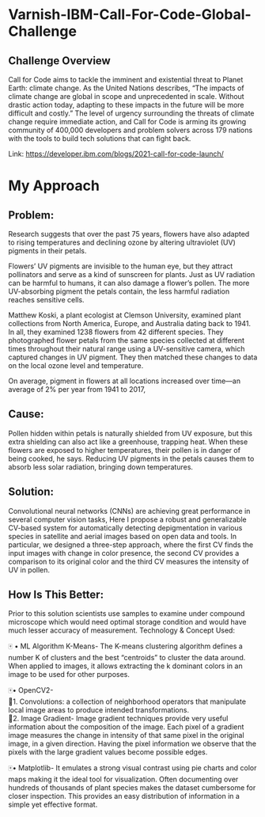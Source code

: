 # Varnish-IBM-Call-For-Code-Global-Challenge
## Challenge Overview

Call for Code aims to tackle the imminent and existential threat to Planet Earth: climate change. As the United Nations describes, “The impacts of climate change are global in scope and unprecedented in scale. Without drastic action today, adapting to these impacts in the future will be more difficult and costly.” The level of urgency surrounding the threats of climate change require immediate action, and Call for Code is arming its growing community of 400,000 developers and problem solvers across 179 nations with the tools to build tech solutions that can fight back.

Link: https://developer.ibm.com/blogs/2021-call-for-code-launch/

# My Approach

## Problem:

Research suggests that over the past 75 years, flowers have also adapted to rising temperatures and declining ozone by altering ultraviolet (UV) pigments in their petals.

Flowers’ UV pigments are invisible to the human eye, but they attract pollinators and serve as a kind of sunscreen for plants.  Just as UV radiation can be harmful to humans, it can also damage a flower’s pollen. The more UV-absorbing pigment the petals contain, the less harmful radiation reaches sensitive cells.

Matthew Koski, a plant ecologist at Clemson University, examined plant collections from North America, Europe, and Australia dating back to 1941. In all, they examined 1238 flowers from 42 different species. They photographed flower petals from the same species collected at different times throughout their natural range using a UV-sensitive camera, which captured changes in UV pigment. They then matched these changes to data on the local ozone level and temperature. 

On average, pigment in flowers at all locations increased over time—an average of 2% per year from 1941 to 2017,

## Cause: 
Pollen hidden within petals is naturally shielded from UV exposure, but this extra shielding can also act like a greenhouse, trapping heat. When these flowers are exposed to higher temperatures, their pollen is in danger of being cooked, he says. Reducing UV pigments in the petals causes them to absorb less solar radiation, bringing down temperatures.

## Solution: 

Convolutional neural networks (CNNs) are achieving great performance in several computer vision tasks, Here I propose a robust and generalizable CV-based system for automatically detecting depigmentation in various species in satellite and aerial images based on open data and tools. In particular, we designed a three-step approach, where the first CV finds the input images with change in color presence, the second CV provides a comparison to its original color and the third CV measures the intensity of UV in pollen. 

## How Is This Better: 

Prior to this solution scientists use samples to examine under compound microscope which would need optimal storage condition and would have much lesser accuracy of measurement.
Technology & Concept Used:

:mahjong: •	ML Algorithm K-Means-  The K-means clustering algorithm defines a number K of clusters and the best “centroids” to cluster the data around. When applied to images, it allows extracting the k dominant colors in an image to be used for other purposes. <br>

:mahjong:•	OpenCV2- <br>
:open_file_folder:1.	Convolutions: a collection of neighborhood operators that manipulate local image areas to produce intended transformations. <br>
:open_file_folder:2.	Image Gradient- Image gradient techniques provide very useful information about the composition of the image. Each pixel of a gradient image measures the change in intensity of that same pixel in the original image, in a given direction. Having the pixel information we observe that the pixels with the large gradient values become possible edges. <br>

:mahjong:•	Matplotlib- It emulates a strong visual contrast using pie charts and color maps making it the ideal tool for visualization. Often documenting over hundreds of thousands of plant species makes the dataset cumbersome for closer inspection. This provides an easy distribution of information in a simple yet effective format.

